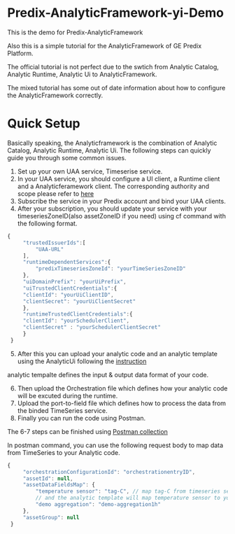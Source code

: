 # Predix-AnalyticFramework-yi-Demo
This is the demo for Predix-AnalyticFramework


Also this is a simple tutorial for the AnalyticFramework of GE Predix Platform.


The official tutorial is not perfect due to the swtich from Analytic Catalog, Analytic Runtime, Analytic Ui to AnalyticFramework.


The mixed tutorial has some out of date information about how to configure the AnalyticFramework correctly.

# Quick Setup
Basically speaking, the Analyticframework is the combination of Analytic Catalog, Analytic Runtime, Analytic Ui. The following steps can
quickly guide you through some common issues.


1. Set up your own UAA service, Timeserise service.
2. In your UAA service, you should configure a UI client, a Runtime client and a Analyticferamework client. The corresponding authority and
scope please refer to [here](https://docs.predix.io/en-US/content/service/analytics_services/analytics_framework/get-started)
3. Subscribe the service in your Predix account and bind your UAA clients.
4. After your subscription, you should update your service with your timeseriesZoneID(also assetZoneID if you need) using cf command with
the following format.
```javascript
{
     "trustedIssuerIds":[
         "UAA-URL"
     ],
     "runtimeDependentServices":{
         "predixTimeseriesZoneId": "yourTimeSeriesZoneID"
     },
     "uiDomainPrefix": "yourUiPrefix",
     "uiTrustedClientCredentials":{     
     "clientId": "yourUiClientID",
     "clientSecret": "yourUiClientSecret"
     },
     "runtimeTrustedClientCredentials":{
     "clientId": "yourSchedulerClient",
     "clientSecret" : "yourSchedulerClientSecret"
     }
 }
```
5. After this you can upload your analytic code and an analytic template using the AnalyticUi following the [instruction](https://docs.predix.io/en-US/content/service/analytics_services/analytics_framework/analytic-management)

analytic tempalte defines the input & output data format of your code.


6. Then upload the Orchestration file which defines how your analytic code will be excuted during the runtime.
7. Upload the port-to-field file which defines how to process the data from the binded TimeSeries service.
8. Finally you can run the code using Postman.


The 6-7 steps can be finished using [Postman collection](https://github.com/PredixDev/predix-analytics-sample/blob/master/orchestrations/oneStepOrchestration/SingleStepOrchestrationDemoUsingTagMap.postman_collection.json)


In postman command, you can use the following request body to map data from TimeSeries to your Analytic code.


```javascript
{
     "orchestrationConfigurationId": "orchestrationentryID",
     "assetId": null,
     "assetDataFieldsMap": {
         "temperature sensor": "tag-C", // map tag-C from timeseries service to temperature sensor, 
         // and the analytic template will map temperature sensor to your code input
         "demo aggregation": "demo-aggregation1h"
     },
     "assetGroup": null
 }
```
